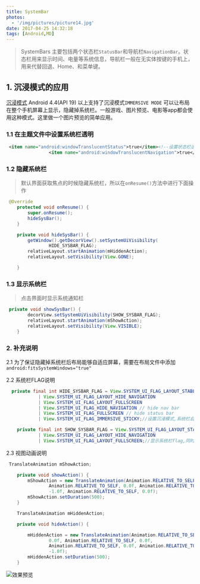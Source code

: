 ```yaml
---
title: SystemBar
photos:
  - '/img/pictures/picture14.jpg'
date: 2017-04-25 14:32:18
tags: [Android,MD]
---
```


> SystemBars 主要包括两个状态栏`StatusBar`和导航栏`NavigationBar`。状态栏用来显示时间、电量等系统信息，导航栏一般在无实体按键的手机上，用来代替回退、Home、和菜单键。

<!--more-->

## 1. 沉浸模式的应用
[沉浸模式](https://developer.android.com/training/system-ui/immersive.html#sticky)
Android 4.4(API 19) 以上支持了沉浸模式`IMMERSIVE MODE` 可以让布局在整个手机屏幕上显示，隐藏掉系统栏。一般游戏、图片预览、电影等app都会使用这种模式。这里做一个图片预览的简单应用。

### 1.1 在主题文件中设置系统栏透明

```xml
 <item name="android:windowTranslucentStatus">true</item><!--设置状态栏透明-->
                <item name="android:windowTranslucentNavigation">true</item><!--设置导航了透明-->
```

### 1.2 隐藏系统栏
> 默认界面获取焦点的时候隐藏系统栏，所以在`onResume()`方法中进行下面操作

```java
 @Override
    protected void onResume() {
        super.onResume();
        hideSysBar();
    }

    private void hideSysBar() {
        getWindow().getDecorView().setSystemUiVisibility(
                HIDE_SYSBAR_FLAG);
        relativeLayout.startAnimation(mHiddenAction);
        relativeLayout.setVisibility(View.GONE);

    }
```
### 1.3 显示系统栏
> 点击界面时显示系统通知栏

```java
 private void showSysBar() {
        decorView.setSystemUiVisibility(SHOW_SYSBAR_FLAG);
        relativeLayout.startAnimation(mShowAction);
        relativeLayout.setVisibility(View.VISIBLE);
    }
```
### 2. 补充说明
2.1 为了保证隐藏掉系统栏后布局能够自适应屏幕，需要在布局文件中添加` android:fitsSystemWindows="true"`
 
 2.2 系统栏FLAG说明
 

```java
  private final int HIDE_SYSBAR_FLAG = View.SYSTEM_UI_FLAG_LAYOUT_STABLE
            | View.SYSTEM_UI_FLAG_LAYOUT_HIDE_NAVIGATION
            | View.SYSTEM_UI_FLAG_LAYOUT_FULLSCREEN
            | View.SYSTEM_UI_FLAG_HIDE_NAVIGATION // hide nav bar
            | View.SYSTEM_UI_FLAG_FULLSCREEN // hide status bar
            | View.SYSTEM_UI_FLAG_IMMERSIVE_STICKY;//设置沉浸模式,系统栏自动隐藏

    private final int SHOW_SYSBAR_FLAG = View.SYSTEM_UI_FLAG_LAYOUT_STABLE
            | View.SYSTEM_UI_FLAG_LAYOUT_HIDE_NAVIGATION
            | View.SYSTEM_UI_FLAG_LAYOUT_FULLSCREEN;//显示系统栏flag,同时是布局在系统栏底部显示
```

2.3 视图动画说明

```java
 TranslateAnimation mShowAction;

    private void showAction() {
        mShowAction = new TranslateAnimation(Animation.RELATIVE_TO_SELF, 0.0f,
                Animation.RELATIVE_TO_SELF, 0.0f, Animation.RELATIVE_TO_SELF,
                -1.0f, Animation.RELATIVE_TO_SELF, 0.0f);
        mShowAction.setDuration(500);
    }

    TranslateAnimation mHiddenAction;

    private void hideAction() {

        mHiddenAction = new TranslateAnimation(Animation.RELATIVE_TO_SELF,
                0.0f, Animation.RELATIVE_TO_SELF, 0.0f,
                Animation.RELATIVE_TO_SELF, 0.0f, Animation.RELATIVE_TO_SELF,
                -1.0f);
        mHiddenAction.setDuration(500);
    }
```

![效果预览](/img/blog_sysbar.gif)



